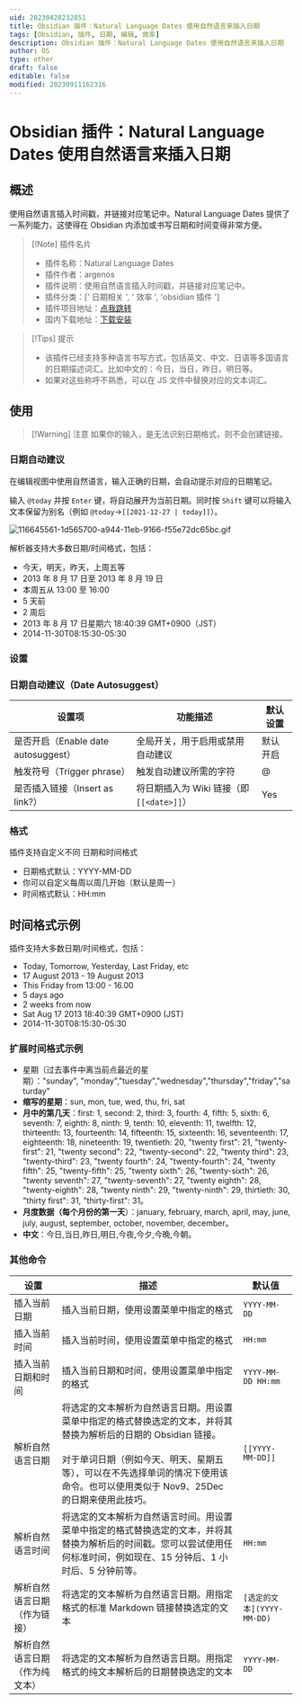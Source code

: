 ```yaml
---
uid: 20230428232851
title: Obsidian 插件：Natural Language Dates 使用自然语言来插入日期
tags: [Obsidian, 插件, 日期, 编辑, 效率]
description: Obsidian 插件：Natural Language Dates 使用自然语言来插入日期
author: OS
type: other
draft: false
editable: false
modified: 20230911162316
---
```


# Obsidian 插件：Natural Language Dates 使用自然语言来插入日期

## 概述

使用自然语言插入时间戳，并链接对应笔记中。Natural Language Dates 提供了一系列能力，这使得在 Obsidian 内添加或书写日期和时间变得非常方便。

> [!Note] 插件名片
> - 插件名称：Natural Language Dates
> - 插件作者：argenos
> - 插件说明：使用自然语言插入时间戳，并链接对应笔记中。
> - 插件分类：[' 日期相关 ', ' 效率 ', 'obsidian 插件 ']
> - 插件项目地址：[点我跳转](https://github.com/argenos/nldates-obsidian)
> - 国内下载地址：[下载安装](https://pkmer.cn/products/plugin/pluginMarket/?nldates-obsidian)

>[!Tips] 提示
>- 该插件已经支持多种语言书写方式，包括英文、中文、日语等多国语言的日期描述词汇。比如中文的：今日，当日，昨日，明日等。
>- 如果对这些称呼不熟悉，可以在 JS 文件中替换对应的文本词汇。

## 使用

>[!Warning] 注意
>如果你的输入，是无法识别日期格式，则不会创建链接。

### 日期自动建议

在编辑视图中使用自然语言，输入正确的日期，会自动提示对应的日期笔记。

输入 `@today` 并按 `Enter` 键，将自动展开为当前日期。同时按 `Shift` 键可以将输入文本保留为别名（例如 `@today`→`[[2021-12-27 | today]]`）。

![116645561-1d565700-a944-11eb-9166-f55e72dc65bc.gif](https://cdn.pkmer.cn/images/a7607c768ef450c1973411cf249a3aab_MD5.gif!pkmer)

解析器支持大多数日期/时间格式，包括：

- 今天，明天，昨天，上周五等
- 2013 年 8 月 17 日至 2013 年 8 月 19 日
- 本周五从 13:00 至 16:00
- 5 天前
- 2 周后
- 2013 年 8 月 17 日星期六 18:40:39 GMT+0900（JST）
- 2014-11-30T08:15:30-05:30

### 设置

### 日期自动建议（Date Autosuggest）

| 设置项                              | 功能描述                             | 默认设置 |
| ----------------------------------- | ------------------------------------ | -------- |
| 是否开启（Enable date autosuggest） | 全局开关，用于启用或禁用自动建议     | 默认开启 |
| 触发符号（Trigger phrase）          | 触发自动建议所需的字符               | @        |
| 是否插入链接（Insert as link?）     | 将日期插入为 Wiki 链接（即 `[[<date>]]`） | Yes      |

### 格式

插件支持自定义不同 日期和时间格式

- 日期格式默认：YYYY-MM-DD
- 你可以自定义每周以周几开始（默认是周一）
- 时间格式默认：HH:mm

## 时间格式示例

插件支持大多数日期/时间格式，包括：

- Today, Tomorrow, Yesterday, Last Friday, etc
- 17 August 2013 - 19 August 2013
- This Friday from 13:00 - 16.00
- 5 days ago
- 2 weeks from now
- Sat Aug 17 2013 18:40:39 GMT+0900 (JST)
- 2014-11-30T08:15:30-05:30

### 扩展时间格式示例

- 星期（过去事件中离当前点最近的星期）："sunday", "monday","tuesday","wednesday","thursday","friday","saturday"
- **缩写的星期**：sun, mon, tue, wed, thu, fri, sat
- **月中的第几天**：first: 1, second: 2, third: 3, fourth: 4, fifth: 5, sixth: 6, seventh: 7, eighth: 8, ninth: 9, tenth: 10, eleventh: 11, twelfth: 12, thirteenth: 13, fourteenth: 14, fifteenth: 15, sixteenth: 16, seventeenth: 17, eighteenth: 18, nineteenth: 19, twentieth: 20, "twenty first": 21, "twenty-first": 21, "twenty second": 22, "twenty-second": 22, "twenty third": 23, "twenty-third": 23, "twenty fourth": 24, "twenty-fourth": 24, "twenty fifth": 25, "twenty-fifth": 25, "twenty sixth": 26, "twenty-sixth": 26, "twenty seventh": 27, "twenty-seventh": 27, "twenty eighth": 28, "twenty-eighth": 28, "twenty ninth": 29, "twenty-ninth": 29, thirtieth: 30, "thirty first": 31, "thirty-first": 31。
- **月度数据（每个月份的第一天**）：january, february, march, april, may, june, july, august, september, october, november, december。
- **中文**：今日,当日,昨日,明日,今夜,今夕,今晩,今朝。

### 其他命令

| 设置                                       | 描述                                                                                                                                                                                                                                                                                                                                                                             | 默认值                       |
| ---------------------------------------- | --------------------------------------------------------------------------------------------------------------------------------------------------------------------------------------------------------------------------------------------------------------------------------------------------------------------------------------------------------------------------------- | ----------------------------- |
| 插入当前日期                               | 插入当前日期，使用设置菜单中指定的格式                                                                                                                                                                                                                                                                                                                                         | `YYYY-MM-DD`                  |
| 插入当前时间                               | 插入当前时间，使用设置菜单中指定的格式                                                                                                                                                                                                                                                                                                                                         | `HH:mm`                       |
| 插入当前日期和时间                         | 插入当前日期和时间，使用设置菜单中指定的格式                                                                                                                                                                                                                                                                                                                                     | `YYYY-MM-DD HH:mm`            |
| 解析自然语言日期                           | 将选定的文本解析为自然语言日期。用设置菜单中指定的格式替换选定的文本，并将其替换为解析后的日期的 Obsidian 链接。<br /><br />对于单词日期（例如今天、明天、星期五等），可以在不先选择单词的情况下使用该命令。也可以使用类似于 Nov9、25Dec 的日期来使用此技巧。                                                                                                 | `[[YYYY-MM-DD]]`              |
| 解析自然语言时间                           | 将选定的文本解析为自然语言时间。用设置菜单中指定的格式替换选定的文本，并将其替换为解析后的时间戳。您可以尝试使用任何标准时间，例如现在、15 分钟后、1 小时后、5 分钟前等。                                                                                                                                                    | `HH:mm`                       |
| 解析自然语言日期（作为链接）               | 将选定的文本解析为自然语言日期。用指定格式的标准 Markdown 链接替换选定的文本                                                                                                                                                                                                                                                                                                     | `[选定的文本](YYYY-MM-DD)` |
| 解析自然语言日期（作为纯文本）             | 将选定的文本解析为自然语言日期。用指定格式的纯文本解析后的日期替换选定的文本                                                                                                                                                                                                                                                                                                    | `YYYY-MM-DD`                  |
